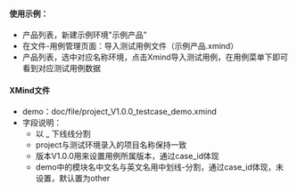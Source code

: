 #### 使用示例：
- 产品列表，新建示例环境"示例产品"
- 在文件-用例管理页面：导入测试用例文件（示例产品.xmind）
- 产品列表，选中对应名称环境，点击Xmind导入测试用例，在用例菜单下即可看到对应测试用例数据

#### XMind文件
- demo：doc/file/project_V1.0.0_testcase_demo.xmind
- 字段说明：
    - 以 _ 下线线分割
    - project与测试环境录入的项目名称保持一致
    - 版本V1.0.0用来设置用例所属版本，通过case_id体现
    - demo中的模块名中文名与英文名用中划线-分割，通过case_id体现，未设置，默认置为other